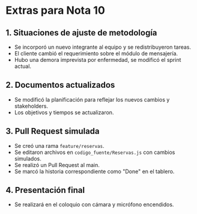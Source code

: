 # Extras para Nota 10

## 1. Situaciones de ajuste de metodología
- Se incorporó un nuevo integrante al equipo y se redistribuyeron tareas.
- El cliente cambió el requerimiento sobre el módulo de mensajería.
- Hubo una demora imprevista por enfermedad, se modificó el sprint actual.

## 2. Documentos actualizados
- Se modificó la planificación para reflejar los nuevos cambios y stakeholders.
- Los objetivos y tiempos se actualizaron.

## 3. Pull Request simulada
- Se creó una rama `feature/reservas`.
- Se editaron archivos en `codigo_fuente/Reservas.js` con cambios simulados.
- Se realizó un Pull Request al main.
- Se marcó la historia correspondiente como "Done" en el tablero.

## 4. Presentación final
- Se realizará en el coloquio con cámara y micrófono encendidos.
